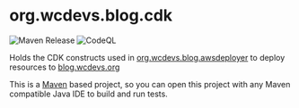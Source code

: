 # org.wcdevs.blog.cdk

![Maven Release](https://github.com/lealceldeiro/org.wcdevs.blog.cdk/actions/workflows/maven.yml/badge.svg) ![CodeQL](https://github.com/lealceldeiro/org.wcdevs.blog.cdk/actions/workflows/codeql-analysis.yml/badge.svg)

Holds the CDK constructs used in [org.wcdevs.blog.awsdeployer](https://github.com/lealceldeiro/org.wcdevs.blog.awsdeployer) to deploy resources to [blog.wcdevs.org](https://blog.wcdevs.org)

This is a [Maven](https://maven.apache.org/) based project, so you can open this project with any Maven compatible Java
IDE to build and run tests.
